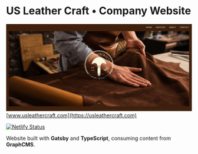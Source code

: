 # US Leather Craft • Company Website

[![](./static/banner.png)](https://usleathercraft.com)
[www.usleathercraft.com](https://usleathercraft.com)

[![Netlify Status](https://api.netlify.com/api/v1/badges/186630d0-c517-4276-9df4-1fd25089a3d8/deploy-status)](https://app.netlify.com/sites/usleathercraft/deploys)

Website built with **Gatsby** and **TypeScript**, consuming content from **GraphCMS**.
